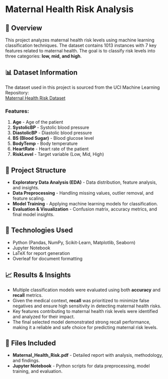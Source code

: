 # Maternal Health Risk Analysis

## 📄 Overview
This project analyzes maternal health risk levels using machine learning classification techniques. The dataset contains 1013 instances with 7 key features related to maternal health. The goal is to classify risk levels into three categories: **low, mid, and high**.

## 📊 Dataset Information
The dataset used in this project is sourced from the UCI Machine Learning Repository:  
[Maternal Health Risk Dataset](https://archive.ics.uci.edu/dataset/863/maternal+health+risk)

### Features:
1. **Age** - Age of the patient
2. **SystolicBP** - Systolic blood pressure
3. **DiastolicBP** - Diastolic blood pressure
4. **BS (Blood Sugar)** - Blood glucose level
5. **BodyTemp** - Body temperature
6. **HeartRate** - Heart rate of the patient
7. **RiskLevel** - Target variable (Low, Mid, High)

## 📌 Project Structure
- **Exploratory Data Analysis (EDA)** - Data distribution, feature analysis, and insights.
- **Data Preprocessing** - Handling missing values, outlier removal, and feature scaling.
- **Model Training** - Applying machine learning models for classification.
- **Evaluation & Visualization** - Confusion matrix, accuracy metrics, and final model insights.

## 🔧 Technologies Used
- Python (Pandas, NumPy, Scikit-Learn, Matplotlib, Seaborn)
- Jupyter Notebook
- LaTeX for report generation
- Overleaf for document formatting

## 📈 Results & Insights

- Multiple classification models were evaluated using both **accuracy** and **recall** metrics.
- Given the medical context, **recall** was prioritized to minimize false negatives and ensure high sensitivity in detecting maternal health risks.
- Key features contributing to maternal health risk levels were identified and analyzed for their impact.
- The final selected model demonstrated strong recall performance, making it a reliable and safe choice for predicting maternal risk levels.

## 📂 Files Included
- **Maternal_Health_Risk.pdf** - Detailed report with analysis, methodology, and findings.
- **Jupyter Notebook** - Python scripts for data preprocessing, model training, and evaluation.
